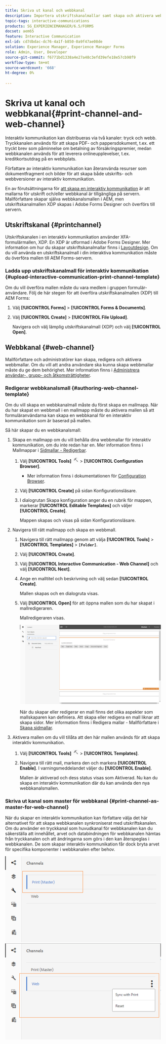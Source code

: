 ```yaml
---
title: Skriva ut kanal och webbkanal
description: Importera utskriftskanalmallar samt skapa och aktivera webbkanalsmallar
topic-tags: interactive-communications
products: SG_EXPERIENCEMANAGER/6.5/FORMS
docset: aem65
feature: Interactive Communication
exl-id: cd7dbdac-dc76-4a1f-b850-0a9f47ae08de
solution: Experience Manager, Experience Manager Forms
role: Admin, User, Developer
source-git-commit: f6771bd1338a4e27a48c3efd39efe18e57cb98f9
workflow-type: tm+mt
source-wordcount: '668'
ht-degree: 0%

---
```


# Skriva ut kanal och webbkanal{#print-channel-and-web-channel}

Interaktiv kommunikation kan distribueras via två kanaler: tryck och webb. Tryckkanalen används för att skapa PDF- och pappersdokument, t.ex. ett tryckt brev som påminnelse om betalning av försäkringspremier, medan webbkanalen används för att leverera onlineupplevelser, t.ex. kreditkortsutdrag på en webbplats.

Författare av interaktiv kommunikation kan återanvända resurser som dokumentfragment och bilder för att skapa både utskrifts- och webbversioner av interaktiv kommunikation.

En av förutsättningarna för [att skapa en interaktiv kommunikation](../../forms/using/create-interactive-communication.md) är att mallarna för utskrift och/eller webbkanal är tillgängliga på servern. Mallförfattare skapar själva webbkanalsmallen i AEM, men utskriftskanalmallen XDP skapas i Adobe Forms Designer och överförs till servern.

## Utskriftskanal {#printchannel}

Utskriftskanalen i en interaktiv kommunikation använder XFA-formulärmallen, XDP. En XDP är utformad i Adobe Forms Designer. Mer information om hur du skapar utskriftskanalmallar finns i [Layoutdesign](../../forms/using/layout-design-details.md). Om du vill använda en utskriftskanalmall i din interaktiva kommunikation måste du överföra mallen till AEM Forms-servern.

### Ladda upp utskriftskanalmall för interaktiv kommunikation {#upload-interactive-communication-print-channel-template}

Om du vill överföra mallen måste du vara medlem i gruppen formulär-användare. Följ de här stegen för att överföra utskriftskanalmallen (XDP) till AEM Forms:

1. Välj **[!UICONTROL Forms]** > **[!UICONTROL Forms & Documents]**.

1. Välj **[!UICONTROL Create]** > **[!UICONTROL File Upload]**.

   Navigera och välj lämplig utskriftskanalmall (XDP) och välj **[!UICONTROL Open]**.

## Webbkanal {#web-channel}

Mallförfattare och administratörer kan skapa, redigera och aktivera webbmallar. Om du vill att andra användare ska kunna skapa webbmallar måste du ge dem behörighet. Mer information finns i [Administrera användar-, grupp- och åtkomsträttigheter](/help/sites-administering/user-group-ac-admin.md).

### Redigerar webbkanalsmall {#authoring-web-channel-template}

Om du vill skapa en webbkanalmall måste du först skapa en mallmapp. När du har skapat en webbmall i en mallmapp måste du aktivera mallen så att formuläranvändarna kan skapa en webbkanal för en interaktiv kommunikation som är baserad på mallen.

Så här skapar du en webbkanalsmall:

1. Skapa en mallmapp om du vill behålla dina webbmallar för interaktiv kommunikation, om du inte redan har en. Mer information finns i Mallmappar i [Sidmallar - Redigerbar](/help/sites-developing/page-templates-editable.md).

   1. Välj **[!UICONTROL Tools]** ![verktyg](assets/tools.png) > **[!UICONTROL Configuration Browser]**.
      * Mer information finns i dokumentationen för [Configuration Browser](/help/sites-administering/configurations.md).
   1. Välj **[!UICONTROL Create]** på sidan Konfigurationsläsare.
   1. I dialogrutan Skapa konfiguration anger du en rubrik för mappen, markerar **[!UICONTROL Editable Templates]** och väljer **[!UICONTROL Create]**.

      Mappen skapas och visas på sidan Konfigurationsläsare.

1. Navigera till rätt mallmapp och skapa en webbmall.

   1. Navigera till rätt mallmapp genom att välja **[!UICONTROL Tools]** > **[!UICONTROL Templates]** > **`[Folder]`**.
   1. Välj **[!UICONTROL Create]**.
   1. Välj **[!UICONTROL Interactive Communication - Web Channel]** och välj **[!UICONTROL Next]**.
   1. Ange en malltitel och beskrivning och välj sedan **[!UICONTROL Create]**.

      Mallen skapas och en dialogruta visas.

   1. Välj **[!UICONTROL Open]** för att öppna mallen som du har skapat i mallredigeraren.

      Mallredigeraren visas.

      ![webchannelTemplate](assets/webchanneltemplate.png)

      När du skapar eller redigerar en mall finns det olika aspekter som mallskaparen kan definiera. Att skapa eller redigera en mall liknar att skapa sidor. Mer information finns i Redigera mallar - Mallförfattare i [Skapa sidmallar](/help/sites-authoring/templates.md).

1. Aktivera mallen om du vill tillåta att den här mallen används för att skapa interaktiv kommunikation.

   1. Välj **[!UICONTROL Tools]** ![verktyg](assets/tools.png) > **[!UICONTROL Templates]**.
   1. Navigera till rätt mall, markera den och markera **[!UICONTROL Enable]**. I varningsmeddelandet väljer du **[!UICONTROL Enable]**.

      Mallen är aktiverad och dess status visas som Aktiverad. Nu kan du skapa en interaktiv kommunikation där du kan använda den nya webbkanalsmallen.

### Skriva ut kanal som master för webbkanal {#print-channel-as-master-for-web-channel}

När du skapar en interaktiv kommunikation kan författare välja det här alternativet för att skapa webbkanalen synkroniserat med utskriftskanalen. Om du använder en tryckkanal som huvudkanal för webbkanalen kan du säkerställa att innehållet, arvet och databindningen för webbkanalen hämtas från tryckkanalen och att ändringarna som görs i den kan återspeglas i webbkanalen. De som skapar interaktiv kommunikation får dock bryta arvet för specifika komponenter i webbkanalen efter behov.

![Skriv ut kanal som huvudkanal](assets/create_ic_print_master_new.png) ![Webbkanal med utskriftskanal som huvudkanal](assets/create_ic_print_master_web_new.png)
